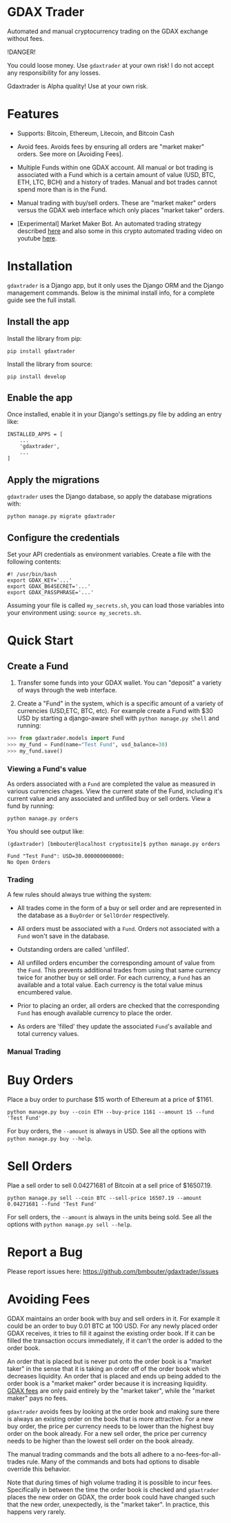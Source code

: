 # GDAX Trader
Automated and manual cryptocurrency trading on the GDAX exchange without fees.

!DANGER!

You could loose money. Use `gdaxtrader` at your own risk! I do not accept any responsibility for any
losses.

Gdaxtrader is Alpha quality! Use at your own risk.


# Features

* Supports: Bitcoin, Ethereum, Litecoin, and Bitcoin Cash

* Avoid fees. Avoids fees by ensuring all orders are "market maker" orders. See more on
  [Avoiding Fees].

* Multiple Funds within one GDAX account. All manual or bot trading is associated with a Fund which
  is a certain amount of value (USD, BTC, ETH, LTC, BCH) and a history of trades. Manual and bot
  trades cannot spend more than is in the Fund.

* Manual trading with buy/sell orders. These are "market maker" orders versus the GDAX web interface
  which only places "market taker" orders.

* [Experimental] Market Maker Bot. An automated trading strategy described
  [here](https://en.wikipedia.org/wiki/Market_maker) and also some in this crypto automated trading
  video on youtube [here](https://www.youtube.com/watch?v=b-8ciz6w9Xo).


# Installation

`gdaxtrader` is a Django app, but it only uses the Django ORM and the Django management commands.
Below is the minimal install info, for a complete guide see the full install.

## Install the app

Install the library from pip:

`pip install gdaxtrader`

Install the library from source:

`pip install develop`

## Enable the app

Once installed, enable it in your Django's settings.py file by adding an entry like:

```
INSTALLED_APPS = [
    ...
    'gdaxtrader',
    ...
]
```

## Apply the migrations

`gdaxtrader` uses the Django database, so apply the database migrations with:

`python manage.py migrate gdaxtrader`


## Configure the credentials

Set your API credentials as environment variables. Create a file with the following contents:

```
#! /usr/bin/bash
export GDAX_KEY='...'
export GDAX_B64SECRET='...'
export GDAX_PASSPHRASE='...'
```

Assuming your file is called `my_secrets.sh`, you can load those variables into your environment
using: `source my_secrets.sh`.


# Quick Start

## Create a Fund

1. Transfer some funds into your GDAX wallet. You can "deposit" a variety of ways through the web
interface.

2. Create a "Fund" in the system, which is a specific amount of a variety of currencies (USD,ETC,
BTC, etc). For example create a Fund with $30 USD by starting a django-aware shell with
`python manage.py shell` and running:

```python
>>> from gdaxtrader.models import Fund
>>> my_fund = Fund(name="Test Fund", usd_balance=30)
>>> my_fund.save()
```

### Viewing a Fund's value

As orders associated with a `Fund` are completed the value as measured in various currencies
chages. View the current state of the Fund, including it's current value and any associated and
unfilled buy or sell orders. View a fund by running:

`python manage.py orders`

You should see output like:

```
(gdaxtrader) [bmbouter@localhost cryptosite]$ python manage.py orders

Fund "Test Fund": USD=30.000000000000:
No Open Orders
```

### Trading

A few rules should always true withing the system:

* All trades come in the form of a buy or sell order and are represented in the database as a
`BuyOrder` or `SellOrder` respectively.

* All orders must be associated with a `Fund`. Orders not associated with a `Fund` won't save in
the database.

* Outstanding orders are called 'unfilled'.

* All unfilled orders encumber the corresponding amount of value from the `Fund`. This prevents
additional trades from using that same currency twice for another buy or sell order. For each
currency, a `Fund` has an available and a total value. Each currency is the total value minus
encumbered value.

* Prior to placing an order, all orders are checked that the corresponding `Fund` has enough
available currency to place the order.

* As orders are 'filled' they update the associated `Fund`'s available and total currency values.


### Manual Trading

# Buy Orders

Place a buy order to purchase $15 worth of Ethereum at a price of $1161.

`python manage.py buy --coin ETH --buy-price 1161 --amount 15 --fund 'Test Fund'`

For buy orders, the `--amount` is always in USD. See all the options with
`python manage.py buy --help`.

# Sell Orders

Plae a sell order to sell 0.04271681 of Bitcoin at a sell price of $16507.19.

`python manage.py sell --coin BTC --sell-price 16507.19 --amount 0.04271681 --fund 'Test Fund'`

For sell orders, the `--amount` is always in the units being sold. See all the options with
`python manage.py sell --help`.

# Report a Bug

Please report issues here: https://github.com/bmbouter/gdaxtrader/issues

# Avoiding Fees

GDAX maintains an order book with buy and sell orders in it. For example it could be an order to buy
0.01 BTC at 100 USD. For any newly placed order GDAX receives, it tries to fill it against the
existing order book. If it can be filled the transaction occurs immediately, if it can't the order
is added to the order book.

An order that is placed but is never put onto the order book is a "market taker" in the sense that
it is taking an order off of the order book which decreases liquidity. An order that is placed and
ends up being added to the order book is a "market maker" order because it is increasing liquidity.
[GDAX fees](https://www.gdax.com/fees) are only paid entirely by the "market taker", while the
"market maker" pays no fees.

`gdaxtrader` avoids fees by looking at the order book and making sure there is always an existing
order on the book that is more attractive. For a new buy order, the price per currency needs to be
lower than the highest buy order on the book already. For a new sell order, the price per currency
needs to be higher than the lowest sell order on the book already.

The manual trading commands and the bots all adhere to a no-fees-for-all-trades rule. Many of the
commands and bots had options to disable override this behavior.

Note that during times of high volume trading it is possible to incur fees. Specifically in between
the time the order book is checked and `gdaxtrader` places the new order on GDAX, the order book
could have changed such that the new order, unexpectedly, is the "market taker". In practice, this
happens very rarely.
